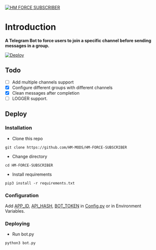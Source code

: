 [![HM FORCE SUBSCRIBER](https://telegra.ph/file/829b818e87735d6af1a0c.png)](https://t.me/hmrequestbot)
# Introduction
**A Telegram Bot to force users to join a specific channel before sending messages in a group.**

[![Deploy](https://www.herokucdn.com/deploy/button.svg)](https://heroku.com/deploy?template=https://github.com/HM-MODS/HM-FORCE-SUBSCRIBER)


## Todo
- [ ] Add multiple channels support
- [X] Configure different groups with different channels
- [X] Clean messages after completion
- [ ] LOGGER support.

## Deploy

### Installation
- Clone this repo
```
git clone https://github.com/HM-MODS/HM-FORCE-SUBSCRIBER
```
- Change directory
```
cd HM-FORCE-SUBSCRIBER
```
- Install requirements
```
pip3 install -r requirements.txt
```

### Configuration
Add [APP_ID](https://my.telegram.org/apps), [API_HASH](https://my.telegram.org/apps), [BOT_TOKEN](https://t.me/botfather) in [Config.py](Config.py) or in Environment Variables.

### Deploying
- Run bot.py
```
python3 bot.py
```


